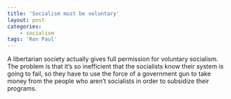 ```yaml
---
title: 'Socialism must be voluntary'
layout: post
categories:
    - socialism
tags: 'Ron Paul'
---
```


A libertarian society actually gives full permission for voluntary socialism. The problem is that it’s so inefficient that the socialists know their system is going to fail, so they have to use the force of a government gun to take money from the people who aren’t socialists in order to subsidize their programs.
